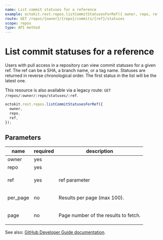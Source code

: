 ```yaml
---
name: List commit statuses for a reference
example: octokit.rest.repos.listCommitStatusesForRef({ owner, repo, ref })
route: GET /repos/{owner}/{repo}/commits/{ref}/statuses
scope: repos
type: API method
---
```


# List commit statuses for a reference

Users with pull access in a repository can view commit statuses for a given ref. The ref can be a SHA, a branch name, or a tag name. Statuses are returned in reverse chronological order. The first status in the list will be the latest one.

This resource is also available via a legacy route: `GET /repos/:owner/:repo/statuses/:ref`.

```js
octokit.rest.repos.listCommitStatusesForRef({
  owner,
  repo,
  ref,
});
```

## Parameters

<table>
  <thead>
    <tr>
      <th>name</th>
      <th>required</th>
      <th>description</th>
    </tr>
  </thead>
  <tbody>
    <tr><td>owner</td><td>yes</td><td>

</td></tr>
<tr><td>repo</td><td>yes</td><td>

</td></tr>
<tr><td>ref</td><td>yes</td><td>

ref parameter

</td></tr>
<tr><td>per_page</td><td>no</td><td>

Results per page (max 100).

</td></tr>
<tr><td>page</td><td>no</td><td>

Page number of the results to fetch.

</td></tr>
  </tbody>
</table>

See also: [GitHub Developer Guide documentation](https://docs.github.com/rest/reference/repos#list-commit-statuses-for-a-reference).
